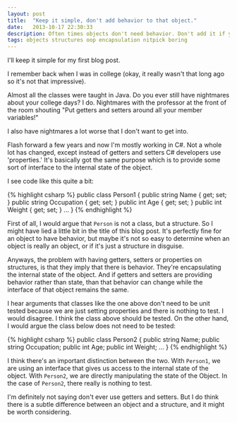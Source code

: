 ```yaml
---
layout: post
title:  "Keep it simple, don't add behavior to that object."
date:   2013-10-17 22:30:33
description: Often times objects don't need behavior. Don't add it if you don't need it.
tags: objects structures oop encapsulation nitpick boring
---
```

I'll keep it simple for my first blog post.

I remember back when I was in college (okay, it really wasn't that long ago so it's not that impressive). 

Almost all the classes were taught in Java. Do you ever still have nightmares about your college days?  I do.
Nightmares with the professor at the front of the room shouting "Put getters and setters around all your member variables!"

I also have nightmares a lot worse that I don't want to get into.

Flash forward a few years and now I'm mostly working in C#. Not a whole lot has changed, except instead of getters and setters
C# developers use 'properties.' It's basically got the same purpose which is to provide some sort of interface to the internal
state of the object.

I see code like this quite a bit:

{% highlight csharp %}
public class Person1
{ 
    public string Name { get; set; }
    public string Occupation { get; set; }
    public int Age { get; set; }
    public int Weight { get; set; }
    ...
}
{% endhighlight %}

First of all, I would argue that `Person` is not a class, but a structure. So I might have lied a little bit in the title of this
blog post. It's perfectly fine for an object to have behavior, but maybe it's not so easy to determine when an object is really an object, or if it's
just a structure in disguise.

Anyways, the problem with having getters, setters or properties on structures, is that they imply that there is behavior. They're encapsulating the
internal state of the object. And if getters and setters are providing behavior rather than state, than that behavior can change while
the interface of that object remains the same.

I hear arguments that classes like the one above don't need to be unit tested because we are just setting properties and there is nothing to test.
I would disagree.  I think the class above should be tested. On the other hand, I would argue the class below does not need to be tested:

{% highlight csharp %}
public class Person2
{ 
    public string Name;
    public string Occupation;
    public int Age;
    public int Weight;
    ...
}
{% endhighlight %}

I think there's an important distinction between the two. With `Person1`, we are using an interface that gives us access to the internal state of the object.
With `Person2`, we are directly manipulating the state of the Object. In the case of `Person2`, there really is nothing to test.

I'm definitely not saying don't ever use getters and setters. But I do think there is a subtle difference between
an object and a structure, and it might be worth considering.
